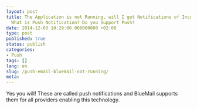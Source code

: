 ```yaml
---
layout: post
title: The Application is not Running, will I get Notifications of Incoming New Emails?
  What is Push Notification? Do you Support Push?
date: 2014-12-03 10:29:06.000000000 +02:00
type: post
published: true
status: publish
categories:
- Push
tags: []
lang: en
slug: /push-email-bluemail-not-running/
meta:
---
```


Yes you will! These are called push notifications and BlueMail supports them for all providers enabling this technology.
